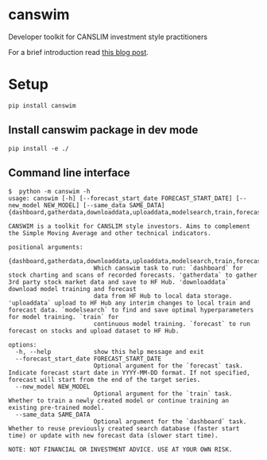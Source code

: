 # canswim
Developer toolkit for CANSLIM investment style practitioners

For a brief introduction read [this blog post](https://medium.com/@ivelin.atanasoff.ivanov/canswim-a-deep-learning-tool-for-canslim-practitioners-2c9740bb0d3d).

# Setup


```
pip install canswim
```


## Install canswim package in dev mode

```
pip install -e ./
```

## Command line interface

```
$  python -m canswim -h
usage: canswim [-h] [--forecast_start_date FORECAST_START_DATE] [--new_model NEW_MODEL] [--same_data SAME_DATA] {dashboard,gatherdata,downloaddata,uploaddata,modelsearch,train,forecast}

CANSWIM is a toolkit for CANSLIM style investors. Aims to complement the Simple Moving Average and other technical indicators.

positional arguments:
  {dashboard,gatherdata,downloaddata,uploaddata,modelsearch,train,forecast}
                        Which canswim task to run: `dashboard` for stock charting and scans of recorded forecasts. 'gatherdata` to gather 3rd party stock market data and save to HF Hub. 'downloaddata` download model training and forecast
                        data from HF Hub to local data storage. 'uploaddata` upload to HF Hub any interim changes to local train and forecast data. `modelsearch` to find and save optimal hyperparameters for model training. `train` for
                        continuous model training. `forecast` to run forecast on stocks and upload dataset to HF Hub.

options:
  -h, --help            show this help message and exit
  --forecast_start_date FORECAST_START_DATE
                        Optional argument for the `forecast` task. Indicate forecast start date in YYYY-MM-DD format. If not specified, forecast will start from the end of the target series.
  --new_model NEW_MODEL
                        Optional argument for the `train` task. Whether to train a newly created model or continue training an existing pre-trained model.
  --same_data SAME_DATA
                        Optional argument for the `dashboard` task. Whether to reuse previously created search database (faster start time) or update with new forecast data (slower start time).

NOTE: NOT FINANCIAL OR INVESTMENT ADVICE. USE AT YOUR OWN RISK.
```
